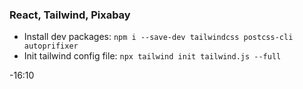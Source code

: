 ### React, Tailwind, Pixabay

- Install dev packages: `npm i --save-dev tailwindcss postcss-cli autoprifixer`
- Init tailwind config file: `npx tailwind init tailwind.js --full`

-16:10
